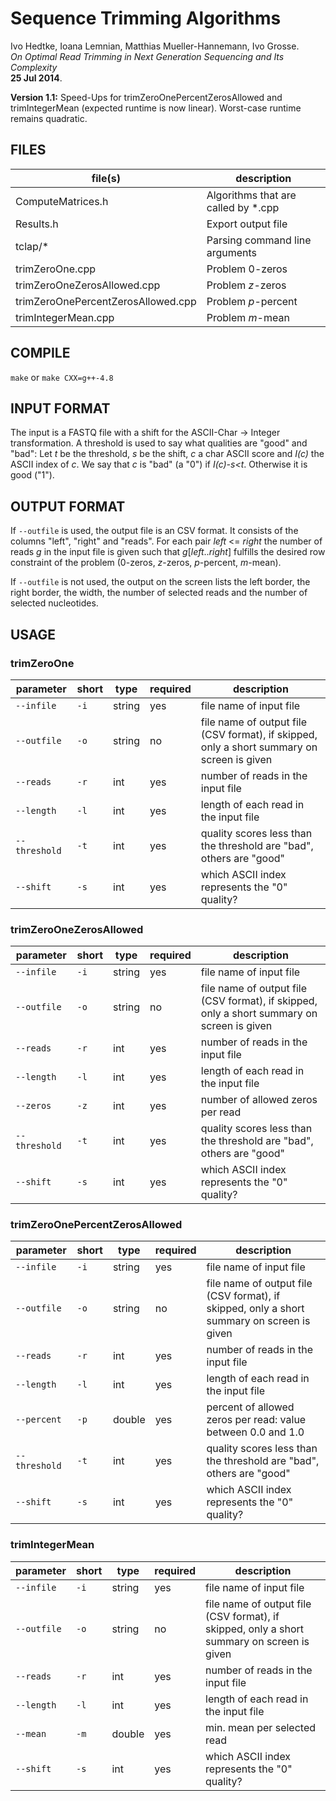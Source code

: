 # Sequence Trimming Algorithms
Ivo Hedtke, Ioana Lemnian, Matthias Mueller-Hannemann, Ivo Grosse.  
*On Optimal Read Trimming in Next Generation Sequencing and Its Complexity*  
**25 Jul 2014**.

**Version 1.1:** Speed-Ups for trimZeroOnePercentZerosAllowed and trimIntegerMean (expected runtime is now linear). Worst-case runtime remains quadratic.

## FILES
| file(s)                            | description                         |
| ---------------------------------- | ----------------------------------- |
| ComputeMatrices.h                  | Algorithms that are called by *.cpp |
| Results.h                          | Export output file                  |
| tclap/\*                           | Parsing command line arguments      |
| trimZeroOne.cpp                    | Problem 0-zeros                     |
| trimZeroOneZerosAllowed.cpp        | Problem *z*-zeros                   |
| trimZeroOnePercentZerosAllowed.cpp | Problem *p*-percent                 |
| trimIntegerMean.cpp                | Problem *m*-mean                    |

## COMPILE
`make` or `make CXX=g++-4.8`

## INPUT FORMAT
The input is a FASTQ file with a shift for
the ASCII-Char -> Integer transformation. A threshold is used to say what qualities
are "good" and "bad": Let *t* be the threshold, *s* be the shift, *c* a char ASCII
score and *I(c)* the ASCII index of *c*. We say that *c* is "bad" (a "0") if *I(c)-s<t*.
Otherwise it is good ("1").

## OUTPUT FORMAT
If `--outfile` is used, the output file is an CSV format. It consists of the
columns "left", "right" and "reads". For each pair *left* <= *right* the number of
reads *g* in the input file is given such that *g*[*left*..*right*] fulfills the desired row constraint of the problem (0-zeros, *z*-zeros, *p*-percent, *m*-mean).

If `--outfile` is not used, the output on the screen lists the left border, the
right border, the width, the number of selected reads and the number of selected nucleotides.

## USAGE
### trimZeroOne
| parameter     | short | type   | required | description                                                                                |
| ------------- | ----- | ------ | -------- | ------------------------------------------------------------------------------------------ |
| `--infile`    | `-i`  | string | yes      | file name of input file                                                                    |
| `--outfile`   | `-o`  | string | no       | file name of output file (CSV format), if skipped, only a short summary on screen is given |
| `--reads`     | `-r`  | int    | yes      | number of reads in the input file                                                          |
| `--length`    | `-l`  | int    | yes      | length of each read in the input file                                                      |
| `--threshold` | `-t`  | int    | yes      | quality scores less than the threshold are "bad", others are "good"                        |
| `--shift`     | `-s`  | int    | yes      | which ASCII index represents the "0" quality?                                              |

### trimZeroOneZerosAllowed
| parameter     | short | type   | required | description                                                                                |
| ------------- | ----- | ------ | -------- | ------------------------------------------------------------------------------------------ |
| `--infile`    | `-i`  | string | yes      | file name of input file                                                                    |
| `--outfile`   | `-o`  | string | no       | file name of output file (CSV format), if skipped, only a short summary on screen is given |
| `--reads`     | `-r`  | int    | yes      | number of reads in the input file                                                          |
| `--length`    | `-l`  | int    | yes      | length of each read in the input file                                                      |
| `--zeros`     | `-z`  | int    | yes      | number of allowed zeros per read                                                           |
| `--threshold` | `-t`  | int    | yes      | quality scores less than the threshold are "bad", others are "good"                        |
| `--shift`     | `-s`  | int    | yes      | which ASCII index represents the "0" quality?                                              |

### trimZeroOnePercentZerosAllowed
| parameter     | short | type   | required | description                                                                                |
| ------------- | ----- | ------ | -------- | ------------------------------------------------------------------------------------------ |
| `--infile`    | `-i`  | string | yes      | file name of input file                                                                    |
| `--outfile`   | `-o`  | string | no       | file name of output file (CSV format), if skipped, only a short summary on screen is given |
| `--reads`     | `-r`  | int    | yes      | number of reads in the input file                                                          |
| `--length`    | `-l`  | int    | yes      | length of each read in the input file                                                      |
| `--percent`   | `-p`  | double | yes      | percent of allowed zeros per read: value between 0.0 and 1.0                               |
| `--threshold` | `-t`  | int    | yes      | quality scores less than the threshold are "bad", others are "good"                        |
| `--shift`     | `-s`  | int    | yes      | which ASCII index represents the "0" quality?                                              |


### trimIntegerMean
| parameter     | short | type   | required | description                                                                                |
| ------------- | ----- | ------ | -------- | ------------------------------------------------------------------------------------------ |
| `--infile`    | `-i`  | string | yes      | file name of input file                                                                    |
| `--outfile`   | `-o`  | string | no       | file name of output file (CSV format), if skipped, only a short summary on screen is given |
| `--reads`     | `-r`  | int    | yes      | number of reads in the input file                                                          |
| `--length`    | `-l`  | int    | yes      | length of each read in the input file                                                      |
| `--mean`      | `-m`  | double | yes      | min. mean per selected read                                                                |
| `--shift`     | `-s`  | int    | yes      | which ASCII index represents the "0" quality?                                              |